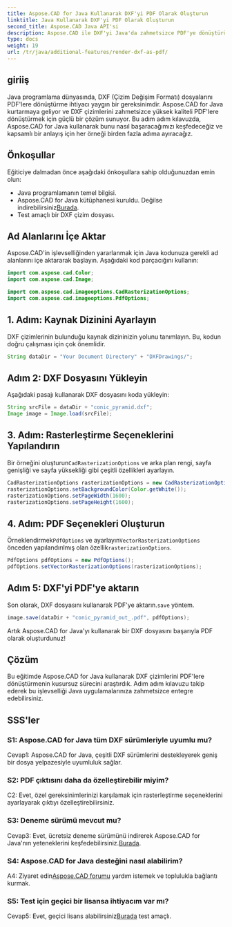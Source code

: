 ```yaml
---
title: Aspose.CAD for Java Kullanarak DXF'yi PDF Olarak Oluşturun
linktitle: Java Kullanarak DXF'yi PDF Olarak Oluşturun
second_title: Aspose.CAD Java API'si
description: Aspose.CAD ile DXF'yi Java'da zahmetsizce PDF'ye dönüştürün. Kusursuz işleme için adım adım kılavuzumuzu izleyin.
type: docs
weight: 19
url: /tr/java/additional-features/render-dxf-as-pdf/
---
```

## giriiş

Java programlama dünyasında, DXF (Çizim Değişim Formatı) dosyalarını PDF'lere dönüştürme ihtiyacı yaygın bir gereksinimdir. Aspose.CAD for Java kurtarmaya geliyor ve DXF çizimlerini zahmetsizce yüksek kaliteli PDF'lere dönüştürmek için güçlü bir çözüm sunuyor. Bu adım adım kılavuzda, Aspose.CAD for Java kullanarak bunu nasıl başaracağımızı keşfedeceğiz ve kapsamlı bir anlayış için her örneği birden fazla adıma ayıracağız.

## Önkoşullar

Eğiticiye dalmadan önce aşağıdaki önkoşullara sahip olduğunuzdan emin olun:

- Java programlamanın temel bilgisi.
-  Aspose.CAD for Java kütüphanesi kuruldu. Değilse indirebilirsiniz[Burada](https://releases.aspose.com/cad/java/).
- Test amaçlı bir DXF çizim dosyası.

## Ad Alanlarını İçe Aktar

Aspose.CAD'in işlevselliğinden yararlanmak için Java kodunuza gerekli ad alanlarını içe aktararak başlayın. Aşağıdaki kod parçacığını kullanın:

```java
import com.aspose.cad.Color;
import com.aspose.cad.Image;

import com.aspose.cad.imageoptions.CadRasterizationOptions;
import com.aspose.cad.imageoptions.PdfOptions;
```

## 1. Adım: Kaynak Dizinini Ayarlayın

DXF çizimlerinin bulunduğu kaynak dizininizin yolunu tanımlayın. Bu, kodun doğru çalışması için çok önemlidir. 

```java
String dataDir = "Your Document Directory" + "DXFDrawings/";
```

## Adım 2: DXF Dosyasını Yükleyin

Aşağıdaki pasajı kullanarak DXF dosyasını koda yükleyin:

```java
String srcFile = dataDir + "conic_pyramid.dxf";
Image image = Image.load(srcFile);
```

## 3. Adım: Rasterleştirme Seçeneklerini Yapılandırın

 Bir örneğini oluşturun`CadRasterizationOptions` ve arka plan rengi, sayfa genişliği ve sayfa yüksekliği gibi çeşitli özellikleri ayarlayın.

```java
CadRasterizationOptions rasterizationOptions = new CadRasterizationOptions();
rasterizationOptions.setBackgroundColor(Color.getWhite());
rasterizationOptions.setPageWidth(1600);
rasterizationOptions.setPageHeight(1600);
```

## 4. Adım: PDF Seçenekleri Oluşturun

 Örneklendirmek`PdfOptions` ve ayarlayın`VectorRasterizationOptions` önceden yapılandırılmış olan özellik`rasterizationOptions`.

```java
PdfOptions pdfOptions = new PdfOptions();
pdfOptions.setVectorRasterizationOptions(rasterizationOptions);
```

## Adım 5: DXF'yi PDF'ye aktarın

 Son olarak, DXF dosyasını kullanarak PDF'ye aktarın.`save` yöntem.

```java
image.save(dataDir + "conic_pyramid_out_.pdf", pdfOptions);
```

Artık Aspose.CAD for Java'yı kullanarak bir DXF dosyasını başarıyla PDF olarak oluşturdunuz!

## Çözüm

Bu eğitimde Aspose.CAD for Java kullanarak DXF çizimlerini PDF'lere dönüştürmenin kusursuz sürecini araştırdık. Adım adım kılavuzu takip ederek bu işlevselliği Java uygulamalarınıza zahmetsizce entegre edebilirsiniz.

## SSS'ler

### S1: Aspose.CAD for Java tüm DXF sürümleriyle uyumlu mu?

Cevap1: Aspose.CAD for Java, çeşitli DXF sürümlerini destekleyerek geniş bir dosya yelpazesiyle uyumluluk sağlar.

### S2: PDF çıktısını daha da özelleştirebilir miyim?

C2: Evet, özel gereksinimlerinizi karşılamak için rasterleştirme seçeneklerini ayarlayarak çıktıyı özelleştirebilirsiniz.

### S3: Deneme sürümü mevcut mu?

 Cevap3: Evet, ücretsiz deneme sürümünü indirerek Aspose.CAD for Java'nın yeteneklerini keşfedebilirsiniz.[Burada](https://releases.aspose.com/).

### S4: Aspose.CAD for Java desteğini nasıl alabilirim?

 A4: Ziyaret edin[Aspose.CAD forumu](https://forum.aspose.com/c/cad/19) yardım istemek ve toplulukla bağlantı kurmak.

### S5: Test için geçici bir lisansa ihtiyacım var mı?

 Cevap5: Evet, geçici lisans alabilirsiniz[Burada](https://purchase.aspose.com/temporary-license/) test amaçlı.